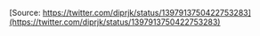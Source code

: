 [Source: https://twitter.com/diprjk/status/1397913750422753283](https://twitter.com/diprjk/status/1397913750422753283)